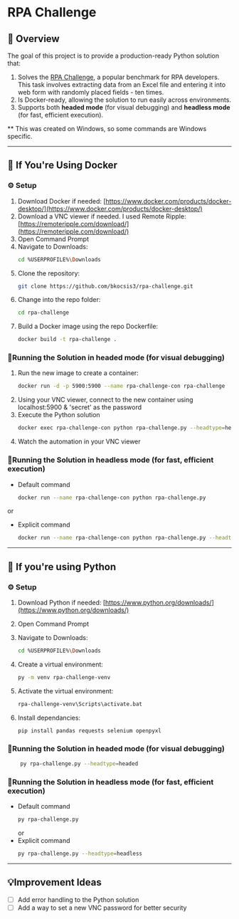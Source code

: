 # RPA Challenge

## 📖 Overview
The goal of this project is to provide a production-ready Python solution that:

1. Solves the [RPA Challenge](https://rpachallenge.com), a popular benchmark for RPA developers. This task involves extracting data from an Excel file and entering it into web form with randomly placed fields - ten times.
2. Is Docker-ready, allowing the solution to run easily across environments.
3. Supports both **headed mode** (for visual debugging) and **headless mode** (for fast, efficient execution).

** This was created on Windows, so some commands are Windows specific. 

---

## 🐳 If You're Using Docker
### ⚙️ Setup
1. Download Docker if needed: [https://www.docker.com/products/docker-desktop/](https://www.docker.com/products/docker-desktop/)
2. Download a VNC viewer if needed. I used Remote Ripple: [https://remoteripple.com/download/](https://remoteripple.com/download/)
4. Open Command Prompt
5. Navigate to Downloads:  
   ```bash
   cd %USERPROFILE%\Downloads
   ```
6. Clone the repository:
   ```bash
   git clone https://github.com/bkocsis3/rpa-challenge.git
   ```
7. Change into the repo folder:
   ```bash
   cd rpa-challenge
   ```
8. Build a Docker image using the repo Dockerfile:
   ```bash
   docker build -t rpa-challenge .
   ```

### 🏃Running the Solution in headed mode (for visual debugging)
1. Run the new image to create a container:  
    ```bash
    docker run -d -p 5900:5900 --name rpa-challenge-con rpa-challenge
    ```
2. Using your VNC viewer, connect to the new container using localhost:5900 & 'secret' as the password
3. Execute the Python solution
    ```bash
    docker exec rpa-challenge-con python rpa-challenge.py --headtype=headed
    ```  
4. Watch the automation in your VNC viewer

### 🏃Running the Solution in headless mode (for fast, efficient execution)
- Default command
    ```bash
    docker run --name rpa-challenge-con python rpa-challenge.py
    ```
or
- Explicit command
    ```bash
    docker run --name rpa-challenge-con python rpa-challenge.py --headtype=headless
    ```

---

## 🐍 If you're using Python
### ⚙️ Setup

1. Download Python if needed: [https://www.python.org/downloads/](https://www.python.org/downloads/)
2. Open Command Prompt
3. Navigate to Downloads:  
   ```bash
   cd %USERPROFILE%\Downloads
   ```

6. Create a virtual environment:
   ```bash
   py -m venv rpa-challenge-venv
   ```
7. Activate the virtual environment:
   ```bash
   rpa-challenge-venv\Scripts\activate.bat
   ```
8. Install dependancies:
   ```bash
   pip install pandas requests selenium openpyxl
   ```

### 🏃Running the Solution in headed mode (for visual debugging)
```bash
    py rpa-challenge.py --headtype=headed
```

### 🏃Running the Solution in headless mode (for fast, efficient execution)
- Default command
    ```bash
    py rpa-challenge.py
    ```
   or
- Explicit command
    ```bash
    py rpa-challenge.py --headtype=headless
    ```

--- 

## 💡Improvement Ideas
- [ ] Add error handling to the Python solution
- [ ] Add a way to set a new VNC password for better security
